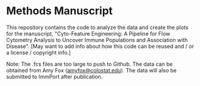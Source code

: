 # Methods Manuscript

This repository contains the code to analyze the data and create the plots for the manuscript, "Cyto-Feature Engineering: A Pipeline for Flow Cytometry Analysis to Uncover Immune Populations and Association with Disease". [May want to add info about how this code can be reused and / or a license / copyright info.]

Note: The .fcs files are too large to push to Github. The data can be obtained from Amy Fox (amyfox@colostat.edu). The data will also be submitted to ImmPort after publication. 
